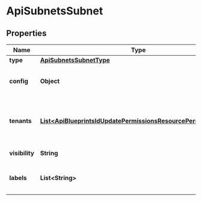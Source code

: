 

# ApiSubnetsSubnet

## Properties

Name | Type | Description | Notes
------------ | ------------- | ------------- | -------------
**type** | [**ApiSubnetsSubnetType**](ApiSubnetsSubnetType.md) |  |  [optional]
**config** | **Object** | Configuration object. Settings vary by type. |  [optional]
**tenants** | [**List&lt;ApiBlueprintsIdUpdatePermissionsResourcePermissionSites&gt;**](ApiBlueprintsIdUpdatePermissionsResourcePermissionSites.md) | Array of tenant account ID objects that are allowed access |  [optional]
**visibility** | **String** | private or public |  [optional]
**labels** | **List&lt;String&gt;** | Array of label strings, can be used for filtering. |  [optional]



